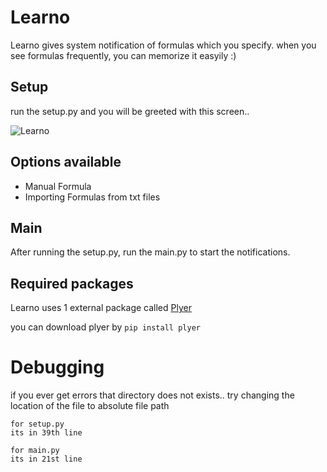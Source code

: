 # Learno
Learno gives system notification of formulas which you specify. when you see formulas frequently, you can memorize it easyily :)

## Setup
run the setup.py and you will be greeted with this screen..

![Learno](https://cdn.discordapp.com/attachments/792703073482440714/872735708148826172/unknown.png)

## Options available
* Manual Formula
* Importing Formulas from txt files

## Main

After running the setup.py, run the main.py to start the notifications.

## Required packages
Learno uses 1 external package called [Plyer](https://pypi.org/project/plyer/)

you can download plyer by ``pip install plyer``

# Debugging
if you ever get errors that directory does not exists..
try changing the location of the file to absolute file path

```
for setup.py
its in 39th line

for main.py
its in 21st line
```
